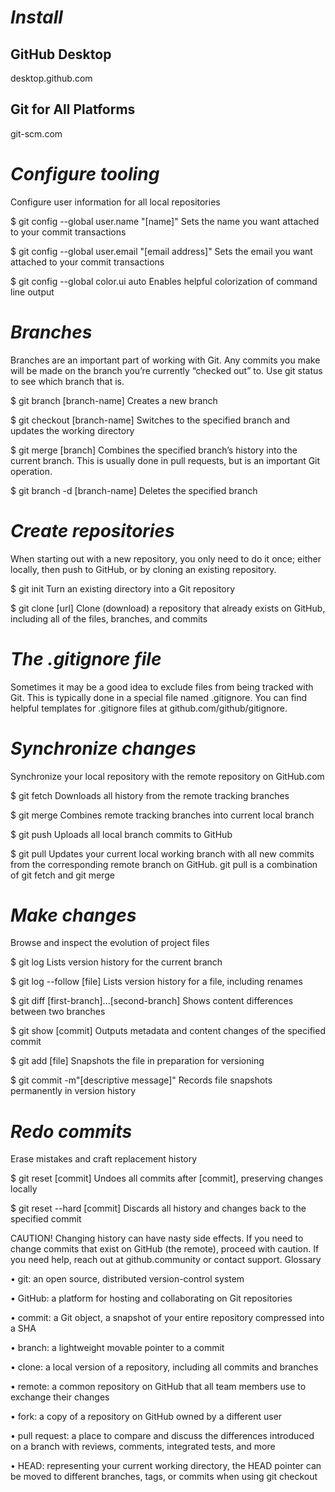 # *Install*

## GitHub Desktop

desktop.github.com

## Git for All Platforms

git-scm.com

# *Configure tooling*
Configure user information for all local repositories

$ git config --global user.name "[name]"
Sets the name you want attached to your commit transactions

$ git config --global user.email "[email address]"
Sets the email you want attached to your commit transactions

$ git config --global color.ui auto
Enables helpful colorization of command line output

# *Branches*
Branches are an important part of working with Git. Any commits you make will be made on the branch you’re currently “checked out” to. Use git status to see which branch that is.

$ git branch [branch-name]
Creates a new branch

$ git checkout [branch-name]
Switches to the specified branch and updates the working directory

$ git merge [branch]
Combines the specified branch’s history into the current branch. This is usually done in pull requests, but is an important Git operation.

$ git branch -d [branch-name]
Deletes the specified branch

# *Create repositories*
When starting out with a new repository, you only need to do it once; either locally, then push to GitHub, or by cloning an existing repository.

$ git init
Turn an existing directory into a Git repository

$ git clone [url]
Clone (download) a repository that already exists on GitHub, including all of the files, branches, and commits

# *The .gitignore file*
Sometimes it may be a good idea to exclude files from being tracked with Git. This is typically done in a special file named .gitignore. You can find helpful templates for .gitignore files at github.com/github/gitignore.

# *Synchronize changes*
Synchronize your local repository with the remote repository on GitHub.com

$ git fetch
Downloads all history from the remote tracking branches

$ git merge
Combines remote tracking branches into current local branch

$ git push
Uploads all local branch commits to GitHub

$ git pull
Updates your current local working branch with all new commits from the corresponding remote branch on GitHub. git pull is a combination of git fetch and git merge

# *Make changes*

Browse and inspect the evolution of project files

$ git log
Lists version history for the current branch

$ git log --follow [file]
Lists version history for a file, including renames

$ git diff [first-branch]...[second-branch]
Shows content differences between two branches

$ git show [commit]
Outputs metadata and content changes of the specified commit

$ git add [file]
Snapshots the file in preparation for versioning

$ git commit -m"[descriptive message]"
Records file snapshots permanently in version history

# *Redo commits*
Erase mistakes and craft replacement history

$ git reset [commit]
Undoes all commits after [commit], preserving changes locally

$ git reset --hard [commit]
Discards all history and changes back to the specified commit

CAUTION! Changing history can have nasty side effects. If you need to change commits that exist on GitHub (the remote), proceed with caution. If you need help, reach out at github.community or contact support.
Glossary

•	git: an open source, distributed version-control system

•	GitHub: a platform for hosting and collaborating on Git repositories

•	commit: a Git object, a snapshot of your entire repository compressed into a SHA

•	branch: a lightweight movable pointer to a commit

•	clone: a local version of a repository, including all commits and branches

•	remote: a common repository on GitHub that all team members use to exchange their changes


•	fork: a copy of a repository on GitHub owned by a different user

•	pull request: a place to compare and discuss the differences introduced on a branch with reviews, comments, integrated tests, and more

•	HEAD: representing your current working directory, the HEAD pointer can be moved to different branches, tags, or commits when using git checkout

